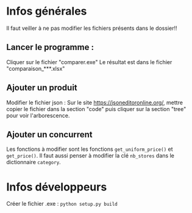 # Infos générales

Il faut veiller à ne pas modifier les fichiers présents dans le dossier!!

## Lancer le programme :

Cliquer sur le fichier "comparer.exe"
Le résultat est dans le fichier "comparaison_***.xlsx"

## Ajouter un produit

Modifier le fichier json : Sur le site https://jsoneditoronline.org/, mettre copier le fichier dans la section "code" puis cliquer sur la section "tree" pour voir l'arborescence.

## Ajouter un concurrent

Les fonctions à modifier sont les fonctions ```get_uniform_price()``` et ```get_price()```. Il faut aussi penser à modifier la clé ```nb_stores``` dans le dictionnaire  ```category```.

# Infos développeurs

Créer le fichier .exe :
```python setup.py build```
